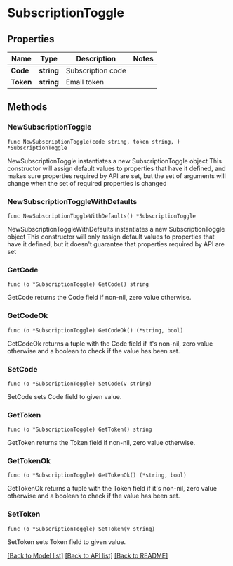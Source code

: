 # SubscriptionToggle

## Properties

Name | Type | Description | Notes
------------ | ------------- | ------------- | -------------
**Code** | **string** | Subscription code | 
**Token** | **string** | Email token | 

## Methods

### NewSubscriptionToggle

`func NewSubscriptionToggle(code string, token string, ) *SubscriptionToggle`

NewSubscriptionToggle instantiates a new SubscriptionToggle object
This constructor will assign default values to properties that have it defined,
and makes sure properties required by API are set, but the set of arguments
will change when the set of required properties is changed

### NewSubscriptionToggleWithDefaults

`func NewSubscriptionToggleWithDefaults() *SubscriptionToggle`

NewSubscriptionToggleWithDefaults instantiates a new SubscriptionToggle object
This constructor will only assign default values to properties that have it defined,
but it doesn't guarantee that properties required by API are set

### GetCode

`func (o *SubscriptionToggle) GetCode() string`

GetCode returns the Code field if non-nil, zero value otherwise.

### GetCodeOk

`func (o *SubscriptionToggle) GetCodeOk() (*string, bool)`

GetCodeOk returns a tuple with the Code field if it's non-nil, zero value otherwise
and a boolean to check if the value has been set.

### SetCode

`func (o *SubscriptionToggle) SetCode(v string)`

SetCode sets Code field to given value.


### GetToken

`func (o *SubscriptionToggle) GetToken() string`

GetToken returns the Token field if non-nil, zero value otherwise.

### GetTokenOk

`func (o *SubscriptionToggle) GetTokenOk() (*string, bool)`

GetTokenOk returns a tuple with the Token field if it's non-nil, zero value otherwise
and a boolean to check if the value has been set.

### SetToken

`func (o *SubscriptionToggle) SetToken(v string)`

SetToken sets Token field to given value.



[[Back to Model list]](../README.md#documentation-for-models) [[Back to API list]](../README.md#documentation-for-api-endpoints) [[Back to README]](../README.md)


